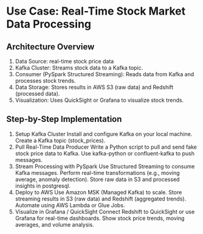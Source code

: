 # Use Case: Real-Time Stock Market Data Processing
## Architecture Overview

1. Data Source: real-time stock price data
2. Kafka Cluster: Streams stock data to a Kafka topic.
3. Consumer (PySpark Structured Streaming): Reads data from Kafka and processes stock trends.
4. Data Storage: Stores results in AWS S3 (raw data) and Redshift (processed data).
5. Visualization: Uses QuickSight or Grafana to visualize stock trends.

## Step-by-Step Implementation
1. Setup Kafka Cluster
    Install and configure Kafka on your local machine.
    Create a Kafka topic (stock_prices).
2. Pull Real-Time Data Producer
    Write a Python script to pull and send fake stock price data to Kafka.
    Use kafka-python or confluent-kafka to push messages.
3. Stream Processing with PySpark
    Use Structured Streaming to consume Kafka messages.
    Perform real-time transformations (e.g., moving average, anomaly detection).
    Store raw data in S3 and processed insights in postgresql.
4. Deploy to AWS
    Use Amazon MSK (Managed Kafka) to scale.
    Store streaming results in S3 (raw data) and Redshift (aggregated trends).
    Automate using AWS Lambda or Glue Jobs.
5. Visualize in Grafana / QuickSight
    Connect Redshift to QuickSight or use Grafana for real-time dashboards.
    Show stock price trends, moving averages, and volume analysis.




